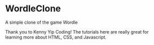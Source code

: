 # WordleClone

A simple clone of the game Wordle

Thank you to Kenny Yip Coding! The tutorials here are really great
for learning more about HTML, CSS, and Javascript. 
